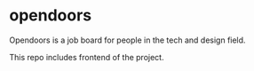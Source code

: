 # opendoors

Opendoors is a job board for people in the tech and design field.

This repo includes frontend of the project.
